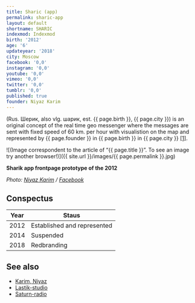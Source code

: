 ```yaml
---
title: Sharic (app)
permalink: sharic-app
layout: default
shortname: SHARIC
indexmod: Indexmod
birth: '2012'
age: '6'
updateyear: '2018'
city: Moscow
facebook: '0,0'
instagram: '0,0'
youtube: '0,0'
vimeo: '0,0'
twitter: '0,0'
tumblr: '0,0'
published: true
founder: Niyaz Karim
---
```


(Rus. Шерик, also vlg. шарик, est. {{ page.birth }}, {{ page.city }}) is an original concept of the real time geo messenger where the messages are sent with fixed speed of 60 km. per hour with visualistion on the map and represented by {{ page.founder }} in {{ page.birth }} in {{ page.city }} <span id="a1">[\[1\]](#f1)</span>.

![(Image correspondent to the article of “{{ page.title }}”. To see an image try another browser!)]({{ site.url }}/images/{{ page.permalink }}.jpg)

**Sharik app frontpage prototype of the 2012**

*Photo: [Niyaz Karim](index) / [Facebook](index)*

## Сonspectus

|Year|Staus|
|-|-|
|2012|Established and represented|
|2014|Suspended|
|2018|Redbranding|

## See also

+ [Karim, Niyaz](karim-niyaz)
+ [Lastik-studio](lastik-studio)
+ [Saturn-radio](saturn-radio)
